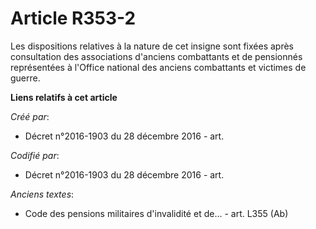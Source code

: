 # Article R353-2

Les dispositions relatives à la nature de cet insigne sont fixées après consultation des associations d'anciens combattants
et de pensionnés représentées à l'Office national des anciens combattants et victimes de guerre.

**Liens relatifs à cet article**

_Créé par_:

  - Décret n°2016-1903 du 28 décembre 2016 - art.

_Codifié par_:

  - Décret n°2016-1903 du 28 décembre 2016 - art.

_Anciens textes_:

  - Code des pensions militaires d'invalidité et de... - art. L355 (Ab)
